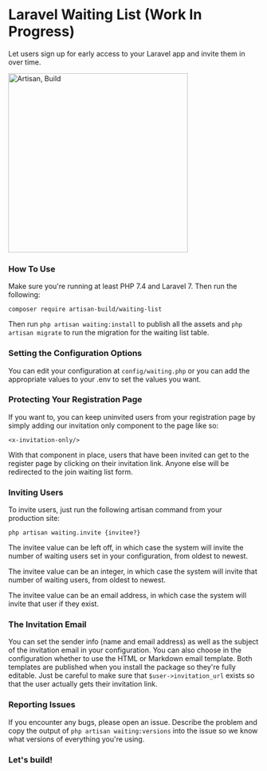 # Laravel Waiting List (Work In Progress)

Let users sign up for early access to your Laravel app and invite them in over time. 

<a href="https://artisan.build"><img src="https://repository-images.githubusercontent.com/323002393/4261fb80-42ba-11eb-9d7b-2c295d42da7b" alt="Artisan, Build" height="360"></a>

### How To Use

Make sure you're running at least PHP 7.4 and Laravel 7. Then run the following:

`composer require artisan-build/waiting-list`

Then run `php artisan waiting:install` to publish all the assets and `php artisan migrate` to run the migration for the waiting list table.

### Setting the Configuration Options

You can edit your configuration at `config/waiting.php` or you can add the appropriate values to your .env to set the values you want.

### Protecting Your Registration Page

If you want to, you can keep uninvited users from your registration page by simply adding our invitation only component to the page like so:

`<x-invitation-only/>`

With that component in place, users that have been invited can get to the register page by clicking on their invitation link. Anyone else will be redirected to the join waiting list form.

### Inviting Users

To invite users, just run the following artisan command from your production site:

`php artisan waiting.invite {invitee?}`

The invitee value can be left off, in which case the system will invite the number of waiting users set in your configuration, from oldest to newest.

The invitee value can be an integer, in which case the system will invite that number of waiting users, from oldest to newest.

The invitee value can be an email address, in which case the system will invite that user if they exist.

### The Invitation Email

You can set the sender info (name and email address) as well as the subject of the invitation email in your configuration. You can also choose in the configuration whether to use the HTML or Markdown email template. Both templates are published when you install the package so they're fully editable. Just be careful to make sure that `$user->invitation_url` exists so that the user actually gets their invitation link.

### Reporting Issues

If you encounter any bugs, please open an issue. Describe the problem and copy the output of `php artisan waiting:versions` into the issue so we know what versions of everything you're using.

### Let's build!
